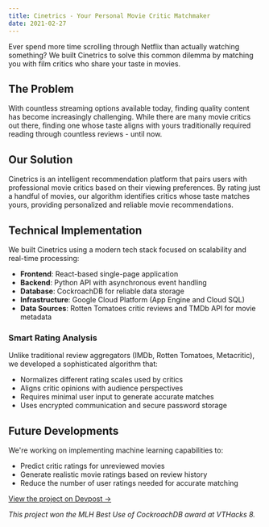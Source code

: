 ```yaml
---
title: Cinetrics - Your Personal Movie Critic Matchmaker
date: 2021-02-27
---
```


Ever spend more time scrolling through Netflix than actually watching something? We built Cinetrics to solve this common dilemma by matching you with film critics who share your taste in movies.

## The Problem

With countless streaming options available today, finding quality content has become increasingly challenging. While there are many movie critics out there, finding one whose taste aligns with yours traditionally required reading through countless reviews - until now.

## Our Solution

Cinetrics is an intelligent recommendation platform that pairs users with professional movie critics based on their viewing preferences. By rating just a handful of movies, our algorithm identifies critics whose taste matches yours, providing personalized and reliable movie recommendations.

## Technical Implementation

We built Cinetrics using a modern tech stack focused on scalability and real-time processing:

- **Frontend**: React-based single-page application
- **Backend**: Python API with asynchronous event handling
- **Database**: CockroachDB for reliable data storage
- **Infrastructure**: Google Cloud Platform (App Engine and Cloud SQL)
- **Data Sources**: Rotten Tomatoes critic reviews and TMDb API for movie metadata

### Smart Rating Analysis

Unlike traditional review aggregators (IMDb, Rotten Tomatoes, Metacritic), we developed a sophisticated algorithm that:
- Normalizes different rating scales used by critics
- Aligns critic opinions with audience perspectives
- Requires minimal user input to generate accurate matches
- Uses encrypted communication and secure password storage

## Future Developments

We're working on implementing machine learning capabilities to:
- Predict critic ratings for unreviewed movies
- Generate realistic movie ratings based on review history
- Reduce the number of user ratings needed for accurate matching

[View the project on Devpost →](https://devpost.com/software/cinetrics)

*This project won the MLH Best Use of CockroachDB award at VTHacks 8.*